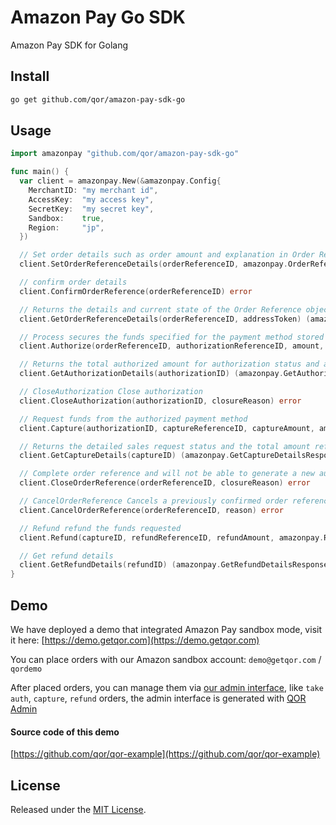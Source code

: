 # Amazon Pay Go SDK

Amazon Pay SDK for Golang

## Install

```sh
go get github.com/qor/amazon-pay-sdk-go
```

## Usage

```go
import amazonpay "github.com/qor/amazon-pay-sdk-go"

func main() {
  var client = amazonpay.New(&amazonpay.Config{
    MerchantID: "my merchant id",
    AccessKey:  "my access key",
    SecretKey:  "my secret key",
    Sandbox:    true,
    Region:     "jp",
  })

  // Set order details such as order amount and explanation in Order Reference
  client.SetOrderReferenceDetails(orderReferenceID, amazonpay.OrderReferenceAttributes) (amazonpay.SetOrderReferenceDetailsResult, error)

  // confirm order details
  client.ConfirmOrderReference(orderReferenceID) error

  // Returns the details and current state of the Order Reference object
  client.GetOrderReferenceDetails(orderReferenceID, addressToken) (amazonpay.GetOrderReferenceDetailsResponse, error)

  // Process secures the funds specified for the payment method stored in the Order Reference
  client.Authorize(orderReferenceID, authorizationReferenceID, amount, amazonpay.AuthorizeInput) (amazonpay.AuthorizeResponse, error)

  // Returns the total authorized amount for authorization status and authorization
  client.GetAuthorizationDetails(authorizationID) (amazonpay.GetAuthorizationDetailsResponse, error)

  // CloseAuthorization Close authorization
  client.CloseAuthorization(authorizationID, closureReason) error

  // Request funds from the authorized payment method
  client.Capture(authorizationID, captureReferenceID, captureAmount, amazonpay.CaptureInput) (amazonpay.CaptureResponse, error)

  // Returns the detailed sales request status and the total amount refunded by sales request
  client.GetCaptureDetails(captureID) (amazonpay.GetCaptureDetailsResponse, error)

  // Complete order reference and will not be able to generate a new authorization from this Order Reference
  client.CloseOrderReference(orderReferenceID, closureReason) error

  // CancelOrderReference Cancels a previously confirmed order reference
  client.CancelOrderReference(orderReferenceID, reason) error

  // Refund refund the funds requested
  client.Refund(captureID, refundReferenceID, refundAmount, amazonpay.RefundInput) (amazonpay.RefundResponse, error)

  // Get refund details
  client.GetRefundDetails(refundID) (amazonpay.GetRefundDetailsResponse, error)
}
```

## Demo

We have deployed a demo that integrated Amazon Pay sandbox mode, visit it here: [https://demo.getqor.com](https://demo.getqor.com)

You can place orders with our Amazon sandbox account: `demo@getqor.com` / `qordemo`

After placed orders, you can manage them via [our admin interface]((https://demo.getqor.com/admin)), like `take auth`, `capture`, `refund` orders, the admin interface is generated with [QOR Admin](http://github.com/qor/admin)

#### Source code of this demo

[https://github.com/qor/qor-example](https://github.com/qor/qor-example)

## License

Released under the [MIT License](http://opensource.org/licenses/MIT).
